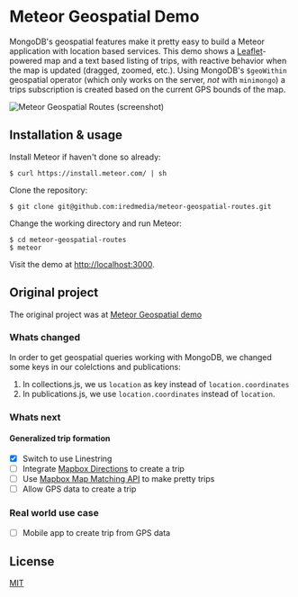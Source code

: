 # Meteor Geospatial Demo

MongoDB's geospatial features make it pretty easy to build a Meteor application
with location based services. This demo shows a
[Leaflet](http://leafletjs.com/)-powered map and a text based listing of
trips, with reactive behavior when the map is updated (dragged, zoomed,
etc.). Using MongoDB's `$geoWithin` geospatial operator (which only works on the
server, *not* with `minimongo`) a trips subscription is created based on
the current GPS bounds of the map.

![Meteor Geospatial Routes (screenshot)](https://puu.sh/CYbw3/38dab033ea.png)

## Installation & usage

Install Meteor if haven't done so already:
```
$ curl https://install.meteor.com/ | sh
```
Clone the repository:
```
$ git clone git@github.com:iredmedia/meteor-geospatial-routes.git
```
Change the working directory and run Meteor:
```
$ cd meteor-geospatial-routes
$ meteor
```
Visit the demo at [http://localhost:3000](http://localhost:3000).

## Original project

The original project was at [Meteor Geospatial demo](https://github.com/dstotijn/meteor-geospatial-demo)

### Whats changed

In order to get geospatial queries working with MongoDB, 
we changed some keys in our colelctions and publications:

1. In collections.js, we us `location` as key instead of `location.coordinates`
2. In publications.js, we use `location.coordinates` instead of `location`.

### Whats next 

#### Generalized trip formation
- [x] Switch to use Linestring
- [ ] Integrate [Mapbox Directions](https://docs.mapbox.com/help/how-mapbox-works/directions/) to create a trip
- [ ] Use [Mapbox Map Matching API](https://docs.mapbox.com/help/glossary/mapbox-map-matching-api/) to make pretty trips
- [ ] Allow GPS data to create a trip

### Real world use case
- [ ] Mobile app to create trip from GPS data

## License

[MIT](/LICENSE.md)
